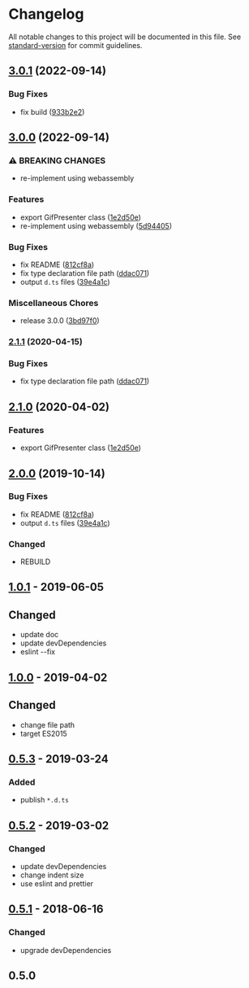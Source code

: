 # Changelog

All notable changes to this project will be documented in this file. See [standard-version](https://github.com/conventional-changelog/standard-version) for commit guidelines.

## [3.0.1](https://github.com/aaharu/gifken/compare/v3.0.0...v3.0.1) (2022-09-14)


### Bug Fixes

* fix build ([933b2e2](https://github.com/aaharu/gifken/commit/933b2e2dc476ac7a953cf401cb7985c7b5270037))

## [3.0.0](https://github.com/aaharu/gifken/compare/0.5.1...v3.0.0) (2022-09-14)


### ⚠ BREAKING CHANGES

* re-implement using webassembly

### Features

* export GifPresenter class ([1e2d50e](https://github.com/aaharu/gifken/commit/1e2d50ec81d853de05ecd57d21ece56b77e8660f))
* re-implement using webassembly ([5d94405](https://github.com/aaharu/gifken/commit/5d94405459c4bc361c9f77f456ea4e05d4839119))


### Bug Fixes

* fix README ([812cf8a](https://github.com/aaharu/gifken/commit/812cf8a656d9a42ed6f8c4ac733736367957b108))
* fix type declaration file path ([ddac071](https://github.com/aaharu/gifken/commit/ddac071df3be339059f11a31d4577b0fdc93838e))
* output `d.ts` files ([39e4a1c](https://github.com/aaharu/gifken/commit/39e4a1c767e2962a6e371ce07908164ea5c75aa5))


### Miscellaneous Chores

* release 3.0.0 ([3bd97f0](https://github.com/aaharu/gifken/commit/3bd97f09d44bc232ca5fb1786934e8043c2010db))

### [2.1.1](https://github.com/aaharu/gifken/compare/v2.1.0...v2.1.1) (2020-04-15)

### Bug Fixes

- fix type declaration file path ([ddac071](https://github.com/aaharu/gifken/commit/ddac071df3be339059f11a31d4577b0fdc93838e))

## [2.1.0](https://github.com/aaharu/gifken/compare/v2.0.0...v2.1.0) (2020-04-02)

### Features

- export GifPresenter class ([1e2d50e](https://github.com/aaharu/gifken/commit/1e2d50ec81d853de05ecd57d21ece56b77e8660f))

## [2.0.0](https://github.com/aaharu/gifken/compare/v1.0.1...v2.0.0) (2019-10-14)

### Bug Fixes

- fix README ([812cf8a](https://github.com/aaharu/gifken/commit/812cf8a656d9a42ed6f8c4ac733736367957b108))
- output `d.ts` files ([39e4a1c](https://github.com/aaharu/gifken/commit/39e4a1c767e2962a6e371ce07908164ea5c75aa5))

### Changed

- REBUILD

## [1.0.1] - 2019-06-05

## Changed

- update doc
- update devDependencies
- eslint --fix

## [1.0.0] - 2019-04-02

## Changed

- change file path
- target ES2015

## [0.5.3] - 2019-03-24

### Added

- publish `*.d.ts`

## [0.5.2] - 2019-03-02

### Changed

- update devDependencies
- change indent size
- use eslint and prettier

## [0.5.1] - 2018-06-16

### Changed

- upgrade devDependencies

## 0.5.0

[1.0.1]: https://github.com/aaharu/gifken/compare/v1.0.0...v1.0.1
[1.0.0]: https://github.com/aaharu/gifken/compare/v0.5.3...v1.0.0
[0.5.3]: https://github.com/aaharu/gifken/compare/v0.5.2...v0.5.3
[0.5.2]: https://github.com/aaharu/gifken/compare/0.5.1...v0.5.2
[0.5.1]: https://github.com/aaharu/gifken/compare/0.5.0...0.5.1
